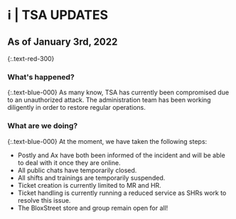# ℹ️ | TSA UPDATES

## As of January 3rd, 2022
{:.text-red-300}

### What's happened?
{:.text-blue-000}
As many know, TSA has currently been compromised due to an unauthorized attack. 
The administration team has been working diligently in order to restore regular operations. 

### What are we doing?
{:.text-blue-000}
At the moment, we have taken the following steps:
- Postly and Ax have both been informed of the incident and will be able to deal with it once they are online.
- All public chats have temporarily closed.
- All shifts and trainings are temporarily suspended.
- Ticket creation is currently limited to MR and HR.
- Ticket handling is currently running a reduced service as SHRs work to resolve this issue.
- The BloxStreet store and group remain open for all!
